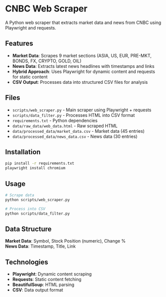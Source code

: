 # CNBC Web Scraper

A Python web scraper that extracts market data and news from CNBC using Playwright and requests.

## Features

- **Market Data**: Scrapes 9 market sections (ASIA, US, EUR, PRE-MKT, BONDS, FX, CRYPTO, GOLD, OIL)
- **News Data**: Extracts latest news headlines with timestamps and links
- **Hybrid Approach**: Uses Playwright for dynamic content and requests for static content
- **CSV Output**: Processes data into structured CSV files for analysis

## Files

- `scripts/web_scraper.py` - Main scraper using Playwright + requests
- `scripts/data_filter.py` - Processes HTML into CSV format
- `requirements.txt` - Python dependencies
- `data/raw_data/web_data.html` - Raw scraped HTML
- `data/processed_data/market_data.csv` - Market data (45 entries)
- `data/processed_data/news_data.csv` - News data (30 entries)

## Installation

```bash
pip install -r requirements.txt
playwright install chromium
```

## Usage

```bash
# Scrape data
python scripts/web_scraper.py

# Process into CSV
python scripts/data_filter.py
```

## Data Structure

**Market Data**: Symbol, Stock Position (numeric), Change %  
**News Data**: Timestamp, Title, Link

## Technologies

- **Playwright**: Dynamic content scraping
- **Requests**: Static content fetching  
- **BeautifulSoup**: HTML parsing
- **CSV**: Data output format